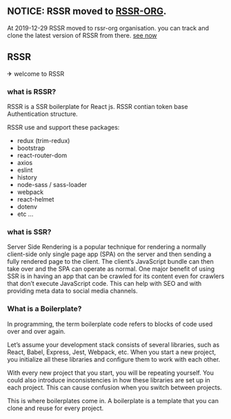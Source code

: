 ## NOTICE: RSSR moved to [RSSR-ORG](https://github.com/rssr-org/RSSR).
At 2019-12-29 RSSR moved to rssr-org organisation. you can track and clone the latest version of RSSR from there.
 [see now](https://github.com/rssr-org/RSSR)

## RSSR 
✈ welcome to RSSR

### what is RSSR?
RSSR is a SSR boilerplate for React js. RSSR contian token base Authentication structure.

RSSR use and support these packages:
- redux (trim-redux)
- bootstrap
- react-router-dom
- axios
- eslint
- history
- node-sass / sass-loader
- webpack
- react-helmet
- dotenv
- etc ...


### what is SSR?
Server Side Rendering is a popular technique for rendering a normally 
client-side only single page app (SPA) on the server and then sending
 a fully rendered page to the client. The client’s JavaScript bundle 
 can then take over and the SPA can operate as normal. One major 
 benefit of using SSR is in having an app that can be crawled 
 for its content even for crawlers that don’t execute JavaScript code. 
 This can help with SEO and with providing meta data to social media channels.

### What is a Boilerplate?
In programming, the term boilerplate code refers to blocks of code used over and over again.

Let’s assume your development stack consists of several libraries,
 such as React, Babel, Express, Jest, Webpack, etc. When you
  start a new project, you initialize all these libraries 
  and configure them to work with each other.

With every new project that you start, you will be repeating yourself.
 You could also introduce inconsistencies in how these libraries
  are set up in each project. This can cause confusion when you
   switch between projects.

This is where boilerplates come in. A boilerplate is a template that
 you can clone and reuse for every project.
 
 